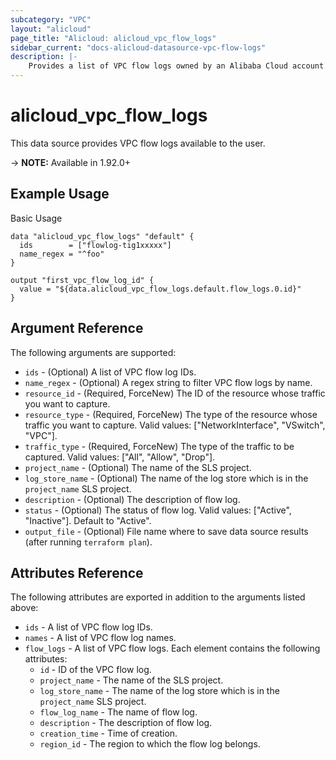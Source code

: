 ```yaml
---
subcategory: "VPC"
layout: "alicloud"
page_title: "Alicloud: alicloud_vpc_flow_logs"
sidebar_current: "docs-alicloud-datasource-vpc-flow-logs"
description: |-
    Provides a list of VPC flow logs owned by an Alibaba Cloud account.
---
```


# alicloud\_vpc\_flow\_logs

This data source provides VPC flow logs available to the user.

-> **NOTE:** Available in 1.92.0+

## Example Usage

Basic Usage

```
data "alicloud_vpc_flow_logs" "default" {
  ids        = ["flowlog-tig1xxxxx"]
  name_regex = "^foo"
}

output "first_vpc_flow_log_id" {
  value = "${data.alicloud_vpc_flow_logs.default.flow_logs.0.id}"
}
```

## Argument Reference

The following arguments are supported:

* `ids` - (Optional) A list of VPC flow log IDs.
* `name_regex` - (Optional) A regex string to filter VPC flow logs by name.
* `resource_id` - (Required, ForceNew) The ID of the resource whose traffic you want to capture.
* `resource_type` - (Required, ForceNew) The type of the resource whose traffic you want to capture. Valid values: ["NetworkInterface", "VSwitch", "VPC"].
* `traffic_type` - (Required, ForceNew) The type of the traffic to be captured. Valid values: ["All", "Allow", "Drop"].
* `project_name` - (Optional) The name of the SLS project.
* `log_store_name` - (Optional) The name of the log store which is in the  `project_name` SLS project.
* `description` - (Optional) The description of flow log.
* `status` - (Optional) The status of flow log. Valid values: ["Active", "Inactive"]. Default to "Active".
* `output_file` - (Optional) File name where to save data source results (after running `terraform plan`).

## Attributes Reference

The following attributes are exported in addition to the arguments listed above:

* `ids` - A list of VPC flow log IDs.
* `names` - A list of VPC flow log names. 
* `flow_logs` - A list of VPC flow logs. Each element contains the following attributes:
  * `id` - ID of the VPC flow log.
  * `project_name` - The name of the SLS project.
  * `log_store_name` - The name of the log store which is in the  `project_name` SLS project.
  * `flow_log_name` - The name of flow log.
  * `description` -  The description of flow log.
  * `creation_time` - Time of creation.
  * `region_id` - The region to which the flow log belongs.
